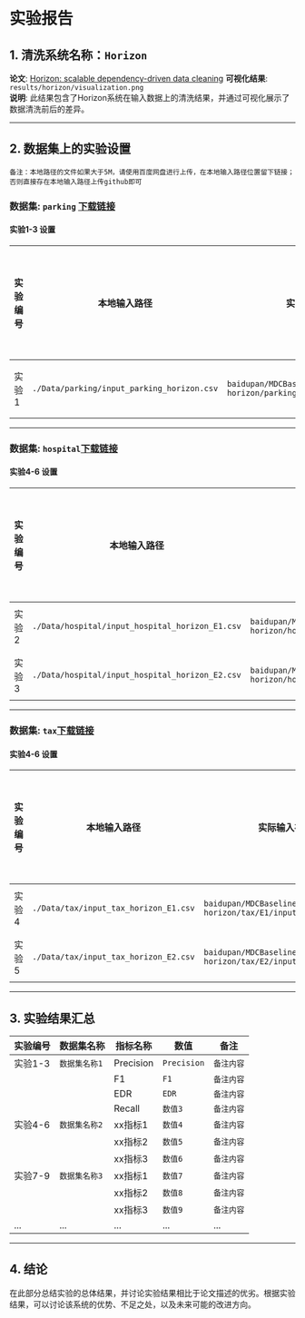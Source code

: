 # 实验报告

## 1. 清洗系统名称：`Horizon`

**论文**: [Horizon: scalable dependency-driven data cleaning](https://www.vldb.org/pvldb/vol14/p25)
**可视化结果**: `results/horizon/visualization.png`  
**说明**: 此结果包含了Horizon系统在输入数据上的清洗结果，并通过可视化展示了数据清洗前后的差异。

---

## 2. 数据集上的实验设置
`备注：本地路径的文件如果大于5M，请使用百度网盘进行上传，在本地输入路径位置留下链接；否则直接存在本地输入路径上传github即可`

### 数据集: `parking` [下载链接](https://pan.baidu.com/s/1-0epjUUe4SDlT6oNyqF9YA?pwd=2njy)

#### 实验1-3 设置

| 实验编号 | 本地输入路径             | 实际输入存放路径                 | 本地输出路径             | 实际输出存放路径                  | 备注      |
|----------|--------------------------|--------------------------|--------------------------|---------------------------|-----------|
| 实验1    | `./Data/parking/input_parking_horizon.csv` | `baidupan/MDCBaseline-horizon/parking/input_parking_horizon.csv` | `./results/horizon/output_parking_horizon.csv`      | `/` | `备注内容1` |

---

### 数据集: `hospital`[下载链接](https://pan.baidu.com/s/1-0epjUUe4SDlT6oNyqF9YA?pwd=2njy)

#### 实验4-6 设置

| 实验编号 | 本地输入路径             | 实际输入存放路径                         | 本地输出路径             | 实际输出存放路径                        | 备注      |
|----------|--------------------------|----------------------------------|--------------------------|----------------------------------|-----------|
| 实验2    | `./Data/hospital/input_hospital_horizon_E1.csv` | `baidupan/MDCBaseline-horizon/hospital/E1/input_hospital_horizon_E1.csv`         | `./results/horizon/output_hospital_horizon_E1.csv`      | `/`        | `备注内容` |
| 实验3    | `./Data/hospital/input_hospital_horizon_E2.csv` | `baidupan/MDCBaseline-horizon/hospital/E2/input_hospital_horizon_E2.csv`         | `./results/horizon/output_hospital_horizon_E2.csv`      | `/`        | `备注内容` |

---

### 数据集: `tax`[下载链接](https://pan.baidu.com/s/1-0epjUUe4SDlT6oNyqF9YA?pwd=2njy)

#### 实验4-6 设置

| 实验编号 | 本地输入路径             | 实际输入存放路径                         | 本地输出路径             | 实际输出存放路径                        | 备注      |
|----------|--------------------------|----------------------------------|--------------------------|----------------------------------|-----------|
| 实验4    | `./Data/tax/input_tax_horizon_E1.csv` | `baidupan/MDCBaseline-horizon/tax/E1/input_tax_horizon_E1.csv`         | `./results/horizon/output_tax_horizon_E1.csv`      | `/`        | `备注内容` |
| 实验5    | `./Data/tax/input_tax_horizon_E2.csv` | `baidupan/MDCBaseline-horizon/tax/E2/input_tax_horizon_E2.csv`         | `./results/horizon/output_tax_horizon_E2.csv`      | `/`        | `备注内容` |
---

## 3. 实验结果汇总

| 实验编号 | 数据集名称       | 指标名称      | 数值    | 备注      |
|----------|------------------|-----------|-------|-----------|
| 实验1-3  | `数据集名称1`     | Precision | `Precision` | `备注内容` |
|          |                  | F1        | `F1`  | `备注内容` |
|          |                  | EDR       | `EDR` | `备注内容` |
|          |                  | Recall    | `数值3` | `备注内容` |
| 实验4-6  | `数据集名称2`     | xx指标1     | `数值4` | `备注内容` |
|          |                  | xx指标2     | `数值5` | `备注内容` |
|          |                  | xx指标3     | `数值6` | `备注内容` |
| 实验7-9  | `数据集名称3`     | xx指标1     | `数值7` | `备注内容` |
|          |                  | xx指标2     | `数值8` | `备注内容` |
|          |                  | xx指标3     | `数值9` | `备注内容` |
| ...      | ...              | ...       | ...   | ...       |

---

## 4. 结论

在此部分总结实验的总体结果，并讨论实验结果相比于论文描述的优劣。根据实验结果，可以讨论该系统的优势、不足之处，以及未来可能的改进方向。
